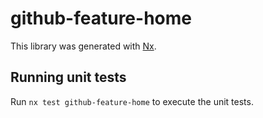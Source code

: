 # github-feature-home

This library was generated with [Nx](https://nx.dev).

## Running unit tests

Run `nx test github-feature-home` to execute the unit tests.

